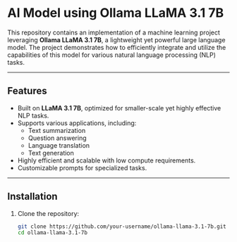 # AI Model using Ollama LLaMA 3.1 7B

This repository contains an implementation of a machine learning project leveraging **Ollama LLaMA 3.1 7B**, a lightweight yet powerful large language model. The project demonstrates how to efficiently integrate and utilize the capabilities of this model for various natural language processing (NLP) tasks.

---

## Features

- Built on **LLaMA 3.1 7B**, optimized for smaller-scale yet highly effective NLP tasks.
- Supports various applications, including:
  - Text summarization
  - Question answering
  - Language translation
  - Text generation
- Highly efficient and scalable with low compute requirements.
- Customizable prompts for specialized tasks.

---

## Installation

1. Clone the repository:

   ```bash
   git clone https://github.com/your-username/ollama-llama-3.1-7b.git
   cd ollama-llama-3.1-7b
